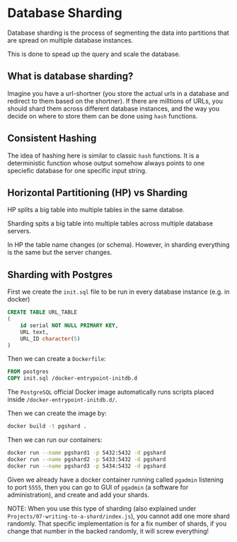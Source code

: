 # Database Sharding

Database sharding is the process of segmenting the data into partitions that are spread on multiple database instances.

This is done to spead up the query and scale the database.

## What is database sharding?

Imagine you have a url-shortner (you store the actual urls in a database and redirect to them based on the shortner). If there are milltions of URLs, you should shard them across different database instances, and the way you decide on where to store them can be done using `hash` functions.

## Consistent Hashing

The idea of hashing here is similar to classic `hash` functions. It is a deterministic function whose output somehow always points to one speciefic database for one specific input string.

## Horizontal Partitioning (HP) vs Sharding

HP splits a big table into multiple tables in the same databse.

Sharding spits a big table into multiple tables across multiple database servers.

In HP the table name changes (or schema). However, in sharding everything is the same but the server changes.

## Sharding with Postgres

First we create the `init.sql` file to be run in every database instance (e.g. in docker)

```sql
CREATE TABLE URL_TABLE
(
    id serial NOT NULL PRIMARY KEY,
    URL text,
    URL_ID character(5)
)
```

Then we can create a `Dockerfile`:

```Dockerfile
FROM postgres
COPY init.sql /docker-entrypoint-initdb.d
```

The `PostgreSQL` official Docker image automatically runs scripts placed inside `/docker-entrypoint-initdb.d/`.

Then we can create the image by:

```bash
docker build -t pgshard .
```

Then we can run our containers:

```bash
docker run --name pgshard1 -p 5432:5432 -d pgshard
docker run --name pgshard2 -p 5433:5432 -d pgshard
docker run --name pgshard3 -p 5434:5432 -d pgshard
```

Given we already have a docker container running called `pgadmin` listening to port `5555`, then you can go to GUI of `pgadmin` (a software for administration), and create and add your shards.

NOTE: When you use this type of sharding (also explained under `Projects/07-writing-to-a-shard/index.js`), you cannot add one more shard randomly. That specific implementation is for a fix number of shards, if you change that number in the backed randomly, it will screw everything!
